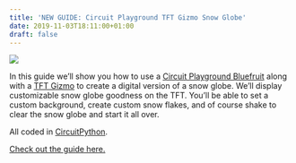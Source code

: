 ```yaml
---
title: 'NEW GUIDE: Circuit Playground TFT Gizmo Snow Globe'
date: 2019-11-03T18:11:00+01:00
draft: false
---
```


![](https://cdn-blog.adafruit.com/uploads/2019/11/banner.png)

In this guide we’ll show you how to use a [Circuit Playground Bluefruit](https://www.adafruit.com/product/4333) along with a [TFT Gizmo](https://www.adafruit.com/product/4367) to create a digital version of a snow globe. We’ll display customizable snow globe goodness on the TFT. You’ll be able to set a custom background, create custom snow flakes, and of course shake to clear the snow globe and start it all over.

All coded in [CircuitPython](https://circuitpython.org/).

[Check out the guide here.](https://learn.adafruit.com/circuit-playground-tft-gizmo-snow-globe/)